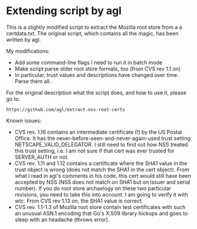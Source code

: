 Extending script by agl
=======================

This is a slightly modified script to extract the Mozilla root store from a
a certdata.txt. The original script, which contains all the magic, has been
written by agl.

My modifications:
  * Add some command-line flags I need to run it in batch mode
  * Make script parse older root store formats, too (from CVS rev 1.1 on)
  * In particular, trust values and descriptions have changed over time. Parse them all.

For the original description what the script does, and how to use it, please go to:

    https://github.com/agl/extract-nss-root-certs

Known issues:
  * CVS rev. 1.16 contains an intermediate certificate (!) by the US Postal Office.
    It has the never-before-seen-and-never-again-used trust setting NETSCAPE_VALID_DELEGATOR.
    I still need to find out how NSS treated this trust setting, i.e. I am not sure
    if that cert was ever trusted for SERVER_AUTH or not.
  * CVS rev. 1.11 and 1.12 contains a certificate where the SHA1 value in the trust
    object is wrong (does not match the SHA1 in the cert object). From what I read
    in agl's comments in his code, this cert would still have been accepted by NSS
    (NSS does not match on SHA1 but on issuer and serial number). If you do root
    store archaelogy on these two particular revisions, you need to take this into
    account. I am going to verify it with wtc. From CVS rev 1.13 on, the SHA1 value
    is correct.
  * CVS rev. 1.1-1.3 of Mozilla root store contain test certificates with
    such an unusual ASN.1 encoding that Go's X.509 library hickups and goes
    to sleep with an headache (throws error).
